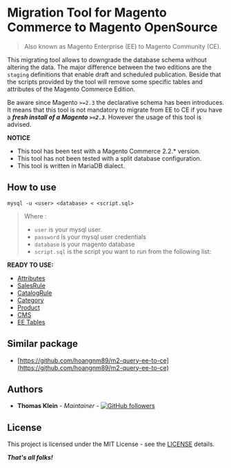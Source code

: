 # Migration Tool for Magento Commerce to Magento OpenSource

> Also known as Magento Enterprise (EE) to Magento Community (CE).

This migrating tool allows to downgrade the database schema without altering the data. The major difference between the
two editions are the `staging` definitions that enable draft and scheduled publication. Beside that the scripts provided
by the tool will remove some specific tables and attributes of the Magento Commerce Edition.

Be aware since Magento `>=2.3` the declarative schema has been introduces. It means that this tool is not mandatory to
migrate from EE to CE if you have a ***fresh install of a Magento `>=2.3`***.
However the usage of this tool is advised.

**NOTICE**
- This tool has been test with a Magento Commerce 2.2.* version.
- This tool has not been tested with a split database configuration.
- This tool is written in MariaDB dialect.

## How to use

`mysql -u <user> <database> < <script.sql>`

> Where :
> - `user` is your mysql user.
> - `password` is your mysql user credentials
> - `database` is your magento database
> - `script.sql` is the script you want to run from the following list:

**READY TO USE:**

- [Attributes](./scripts/attributes.sql)
- [SalesRule](./scripts/salesrule.sql)
- [CatalogRule](./scripts/catalogrule.sql)
- [Category](./scripts/category.sql)
- [Product](./scripts/product.sql)
- [CMS](./scripts/cms.sql)
- [EE Tables](./scripts/ee.sql)

## Similar package

- [https://github.com/hoangnm89/m2-query-ee-to-ce](https://github.com/hoangnm89/m2-query-ee-to-ce)

## Authors

- **Thomas Klein** - *Maintainer* - [![GitHub followers](https://img.shields.io/github/followers/thomas-kl1.svg?style=social)](https://github.com/thomas-kl1)

## License

This project is licensed under the MIT License - see the [LICENSE](./LICENSE) details.

***That's all folks!***
